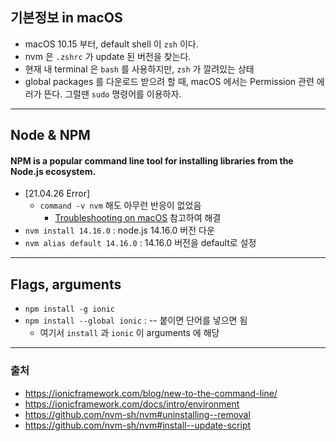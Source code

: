 

## 기본정보 in macOS

* macOS 10.15 부터, default shell 이 `zsh` 이다.
* nvm 은 `.zshrc` 가 update 된 버전을 찾는다.
* 현재 내 terminal 은 `bash` 를 사용하지만, `zsh` 가 깔려있는 상태
* global packages 를 다운로드 받으려 할 때, macOS 에서는 Permission 관련 에러가 뜬다. 그럴땐 `sudo` 명령어를 이용하자.

----

## Node & NPM

#### NPM is a popular command line tool for installing libraries from the Node.js ecosystem.

* [21.04.26 Error] 
  * `command -v nvm` 해도 아무런 반응이 없었음
    * [Troubleshooting on macOS](https://github.com/nvm-sh/nvm#troubleshooting-on-macos) 참고하여 해결
* `nvm install 14.16.0`  : node.js 14.16.0 버전 다운
* `nvm alias default 14.16.0` : 14.16.0 버전을 default로 설정

---

## Flags, arguments

* `npm install -g ionic`
* `npm install --global ionic`  :  -- 붙이면 단어를 넣으면 됨
  * 여기서 `install` 과 `ionic` 이 arguments 에 해당



----

### 출처

* https://ionicframework.com/blog/new-to-the-command-line/
* https://ionicframework.com/docs/intro/environment
* https://github.com/nvm-sh/nvm#uninstalling--removal
* https://github.com/nvm-sh/nvm#install--update-script

   